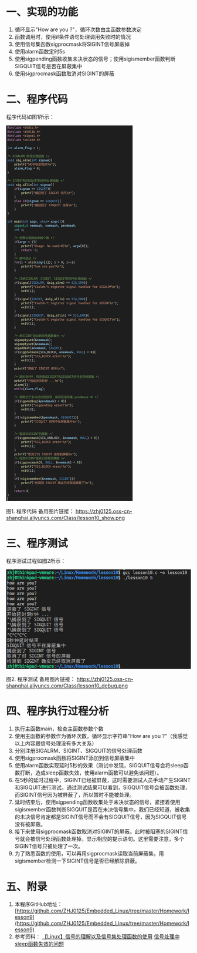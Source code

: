 # 一、实现的功能
1. 循环显示"How are you ?"，循环次数由主函数参数决定
2. 函数调用时，使用if条件语句处理调用失败时的情况
3. 使用信号集函数sigprocmask将SIGINT信号屏蔽掉
4. 使用alarm函数定时5s
5. 使用sigpending函数收集未决状态的信号；使用sigismember函数判断SIGQUIT信号是否在屏蔽集中
6. 使用sigprocmask函数取消对SIGINT的屏蔽

# 二、程序代码
程序代码如图1所示：

![程序代码](https://github.com/ZHJ0125/Embedded_Linux/blob/master/Image/Homework/lessson10/lesson10_show.png)

图1. 程序代码    备用图片链接： https://zhj0125.oss-cn-shanghai.aliyuncs.com/Class/lesson10_show.png

# 三、程序测试
程序测试过程如图2所示：

![程序测试](https://github.com/ZHJ0125/Embedded_Linux/blob/master/Image/Homework/lessson10/lesson10_debug.png)

图2. 程序测试    备用图片链接： https://zhj0125.oss-cn-shanghai.aliyuncs.com/Class/lesson10_debug.png

# 四、程序执行过程分析
1. 执行主函数main，检查主函数参数个数
2. 使用主函数的参数作为循环次数，循环显示字符串"How are you ?"（我感觉以上内容跟信号处理没有多大关系）
3. 分别注册SIGALRM、SIGINT、SIGQUIT的信号处理函数
4. 使用sigprocmask函数将SIGINT添加到信号屏蔽集中
5. 使用alarm函数实现延时5秒的效果（测试中发现，SIGQUIT信号会将sleep函数打断，造成sleep函数失效，使用alarm函数可以避免该问题）。
6. 在5秒的延时过程中，SIGINT已经被屏蔽，这时需要测试人员手动产生SIGINT和SIGQUIT进行测试。通过测试结果可以看到，SIGQUIT信号会被函数处理，而SIGINT信号因为被屏蔽了，所以暂时不能被处理。
7. 延时结束后，使用sigpending函数收集处于未决状态的信号，紧接着使用sigismember函数判断SIGQUIT是否在未决信号集中。我们已经知道，被收集的未决信号肯定都是SIGINT信号而不会有SIGQUIT信号，因为SIGQUIT信号没有被屏蔽。
8. 接下来使用sigprocmask函数取消对SIGINT的屏蔽。此时被阻塞的SIGINT信号就会被信号处理函数处理掉，显示相应的提示语句。这里需要注意，多个SIGINT信号只被处理了一次。
9. 为了熟悉函数的使用，可以再用sigprocmask读取当前屏蔽集，用sigismember检测一下SIGINT信号是否已经解除屏蔽。

# 五、附录
1. 本程序GitHub地址： [https://github.com/ZHJ0125/Embedded_Linux/tree/master/Homework/lesson9](https://github.com/ZHJ0125/Embedded_Linux/tree/master/Homework/lesson9)
2. 参考资料：
[【Linux】信号的理解以及信号集处理函数的使用](https://blog.csdn.net/a1414345/article/details/71663379)
[信号处理中sleep函数失效的问题](https://bbs.csdn.net/topics/350214240)
